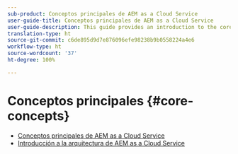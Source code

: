 ```yaml
---
sub-product: Conceptos principales de AEM as a Cloud Service
user-guide-title: Conceptos principales de AEM as a Cloud Service
user-guide-description: This guide provides an introduction to the core concepts of Experience Manager as a Cloud Service, including the architecture of the new service.
translation-type: ht
source-git-commit: c6de895d9d7e876096efe98238b9b0558224a4e6
workflow-type: ht
source-wordcount: '37'
ht-degree: 100%

---
```



# Conceptos principales {#core-concepts}

+ [Conceptos principales de AEM as a Cloud Service](/help/core-concepts/home.md)
+ [Introducción a la arquitectura de AEM as a Cloud Service](architecture.md)